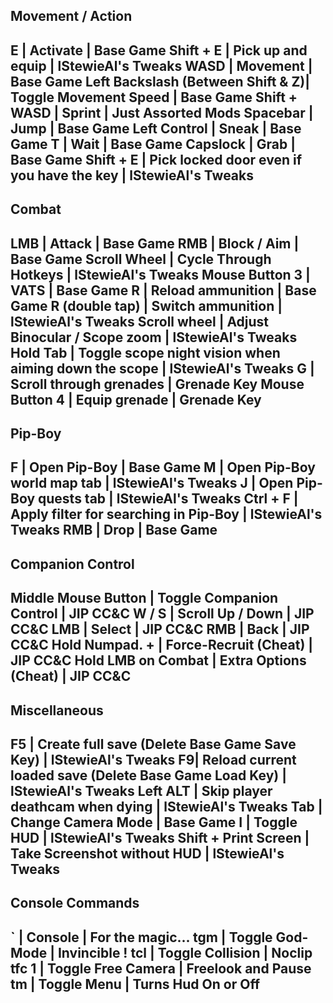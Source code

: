 Movement / Action
----
E | Activate | Base Game
Shift + E | Pick up and equip | lStewieAl's Tweaks
WASD | Movement | Base Game
Left Backslash (Between Shift & Z)| Toggle Movement Speed | Base Game
Shift + WASD | Sprint | Just Assorted Mods
Spacebar | Jump | Base Game
Left Control | Sneak | Base Game
T | Wait | Base Game
Capslock | Grab | Base Game
Shift + E | Pick locked door even if you have the key | lStewieAl's Tweaks
----
Combat
----
LMB | Attack | Base Game
RMB | Block / Aim | Base Game
Scroll Wheel | Cycle Through Hotkeys | lStewieAl's Tweaks
Mouse Button 3 | VATS | Base Game
R  | Reload ammunition | Base Game
R (double tap) | Switch ammunition | lStewieAl's Tweaks
Scroll wheel | Adjust Binocular / Scope zoom | lStewieAl's Tweaks
Hold Tab | Toggle scope night vision when aiming down the scope | lStewieAl's Tweaks
G | Scroll through grenades | Grenade Key
Mouse Button 4 | Equip grenade | Grenade Key
----
Pip-Boy
----
F | Open Pip-Boy | Base Game
M | Open Pip-Boy world map tab | lStewieAl's Tweaks
J | Open Pip-Boy quests tab | lStewieAl's Tweaks
Ctrl + F | Apply filter for searching in Pip-Boy | lStewieAl's Tweaks
RMB | Drop | Base Game
----
Companion Control
----
Middle Mouse Button | Toggle Companion Control | JIP CC&C
W / S | Scroll Up / Down | JIP CC&C
LMB | Select | JIP CC&C
RMB | Back | JIP CC&C
Hold Numpad. + | Force-Recruit (Cheat) | JIP CC&C
Hold LMB on Combat | Extra Options (Cheat) | JIP CC&C
----
Miscellaneous
----
F5 | Create full save (Delete Base Game Save Key) | lStewieAl's Tweaks
F9| Reload current loaded save (Delete Base Game Load Key) | lStewieAl's Tweaks
Left ALT | Skip player deathcam when dying | lStewieAl's Tweaks
Tab | Change Camera Mode | Base Game
I | Toggle HUD | lStewieAl's Tweaks
Shift + Print Screen | Take Screenshot without HUD | lStewieAl's Tweaks
----
Console Commands
----
` | Console | For the magic...
tgm | Toggle God-Mode | Invincible !
tcl | Toggle Collision | Noclip
tfc 1 | Toggle Free Camera | Freelook and Pause
tm | Toggle Menu | Turns Hud On or Off
----